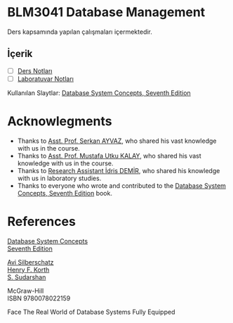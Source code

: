 # BLM3041 Database Management
Ders kapsamında yapılan çalışmaları içermektedir.  

## İçerik
- [ ] [Ders Notları](01-Lecture/readme.md)
- [ ] [Laboratuvar Notları](02-Laboratory/readme.md)

Kullanılan Slaytlar: [Database System Concepts, Seventh Edition](https://www.db-book.com/)

# Acknowlegments

* Thanks to [Asst. Prof. Serkan AYVAZ](https://scholar.google.com.tr/citations?user=ihaclQQAAAAJ), who shared his vast knowledge with us in the course.
* Thanks to [Asst. Prof. Mustafa Utku KALAY](https://publons.com/researcher/3698033/mustafa-utku-kalay/), who shared his vast knowledge with us in the course.
* Thanks to [Research Assistant İdris DEMİR](https://avesis.yildiz.edu.tr/idrisd/educations), who shared his knowledge with us in laboratory studies.
* Thanks to everyone who wrote and contributed to the [Database System Concepts, Seventh Edition](https://www.db-book.com/) book.

# References

[Database System Concepts  
Seventh Edition](https://www.db-book.com/)  

[Avi Silberschatz](http://www.cs.yale.edu/homes/avi)  
[Henry F. Korth](http://www.cse.lehigh.edu/~korth)  
[S. Sudarshan](http://www.cse.iitb.ac.in/~sudarsha)  

McGraw-Hill  
ISBN 9780078022159  

Face The Real World of Database Systems Fully Equipped  
